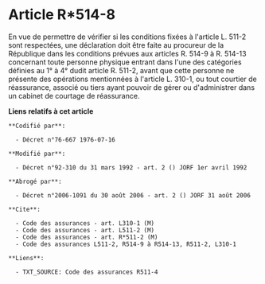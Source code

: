 # Article R*514-8

En vue de permettre de vérifier si les conditions fixées à l'article L. 511-2 sont respectées, une déclaration doit être
faite au procureur de la République dans les conditions prévues aux articles R. 514-9 à R. 514-13 concernant toute personne
physique entrant dans l'une des catégories définies au 1° à 4° dudit article R. 511-2, avant que cette personne ne présente
des opérations mentionnées à l'article L. 310-1, ou tout courtier de réassurance, associé ou tiers ayant pouvoir de gérer ou
d'administrer dans un cabinet de courtage de réassurance.

**Liens relatifs à cet article**

	**Codifié par**:

	  - Décret n°76-667 1976-07-16

	**Modifié par**:

	  - Décret n°92-310 du 31 mars 1992 - art. 2 () JORF 1er avril 1992

	**Abrogé par**:

	  - Décret n°2006-1091 du 30 août 2006 - art. 2 () JORF 31 août 2006

	**Cite**:

	  - Code des assurances - art. L310-1 (M)
	  - Code des assurances - art. L511-2 (M)
	  - Code des assurances - art. R*511-2 (M)
	  - Code des assurances L511-2, R514-9 à R514-13, R511-2, L310-1

	**Liens**:

	  - TXT_SOURCE: Code des assurances R511-4
